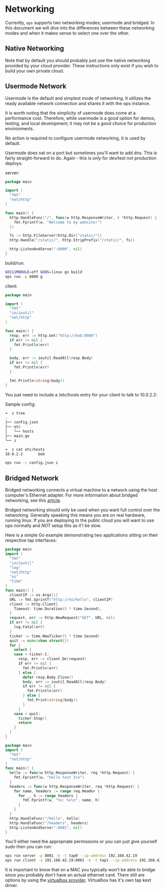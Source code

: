Networking
==========

Currently, `ops` supports two networking modes; usermode and bridged. In this
document we will dive into the differences between these networking modes and
when it makes sense to select one over the other.

## Native Networking

Note that by default you should probably just use the native networking
provided by your cloud provider. These instructions only exist if you
wish to build your own private cloud.

## Usermode Network
Usermode is the default and simplest mode of networking. It utilizes the ready
available network connection and shares it with the ops instance.

It is worth noting that the simplicity of usermode does come at a performance
cost. Therefore, while usermode is a good option for demos, testing, and local
development; it may not be a good choice for production environments.

No action is required to configure usermode networking, it is used by
default.

Usermode does nat on a port but sometimes you'll want to add dns. This
is fairly straight-forward to do. Again - this is *only* for dev/test
not production deploys:

server:
```go
package main

import (
  "fmt"
  "net/http"
)

func main() {
  http.HandleFunc("/", func(w http.ResponseWriter, r *http.Request) {
    fmt.Fprintf(w, "Welcome to my website!")
  })

  fs := http.FileServer(http.Dir("static/"))
  http.Handle("/static/", http.StripPrefix("/static/", fs))

  http.ListenAndServe(":8080", nil)
}
```

build/run:
```bash
GO111MODULE=off GOOS=linux go build
ops run -p 8080 g
```

client:
```go
package main

import (
  "fmt"
  "io/ioutil"
  "net/http"
)

func main() {
  resp, err := http.Get("http://bob:8080")
  if err != nil {
    fmt.Println(err)
  }

  body, err := ioutil.ReadAll(resp.Body)
  if err != nil {
    fmt.Println(err)
  }

  fmt.Println(string(body))
}
```

You just need to include a /etc/hosts entry for your client to talk to
10.0.2.2:

Sample config:
```bash
➜  z tree
.
├── config.json
├── etc
│   └── hosts
├── main.go
└── z

➜  z cat etc/hosts
10.0.2.2       bob

ops run -c config.json z
```

## Bridged Network
Bridged networking connects a virtual machine to a network using the host
computer's Ethernet adapter. For more information about bridged networking,
see this [article](https://en.wikipedia.org/wiki/Bridging_%28networking%29).

Bridged networking should only be used when you want full control over
the networking. Generally speaking this means you are on real hardware,
running linux. If you are deploying to the public cloud you will want to
use ops normally and *NOT* setup this as it'l be slow.

Here is a simple Go example demonstrating two applications sitting on
their respective tap interfaces:

```go
package main
import (
  "fmt"
  "io/ioutil"
  "log"
  "net/http"
  "os"
  "time"
)
func main() {
  clientIP := os.Args[1]
  URL := fmt.Sprintf("http://%s/hello", clientIP)
  client := http.Client{
    Timeout: time.Duration(5 * time.Second),
  }
  request, err := http.NewRequest("GET", URL, nil)
  if err != nil {
    log.Fatal(err)
  }
  ticker := time.NewTicker(5 * time.Second)
  quit := make(chan struct{})
  for {
    select {
    case <-ticker.C:
      resp, err := client.Do(request)
      if err != nil {
        fmt.Println(err)
      } else {
        defer resp.Body.Close()
        body, err := ioutil.ReadAll(resp.Body)
        if err != nil {
          fmt.Println(err)
        } else {
          fmt.Print(string(body))
        }
      }
    case <-quit:
      ticker.Stop()
      return
    }
  }
}
```

```go
package main
import (
  "fmt"
  "net/http"
)
func main() {
  hello := func(w http.ResponseWriter, req *http.Request) {
    fmt.Fprintf(w, "hello test 2\n")
  }
  headers := func(w http.ResponseWriter, req *http.Request) {
    for name, headers := range req.Header {
      for _, h := range headers {
        fmt.Fprintf(w, "%v: %v\n", name, h)
      }
    }
  }
  http.HandleFunc("/hello", hello)
  http.HandleFunc("/headers", headers)
  http.ListenAndServe(":8081", nil)
}
```

You'll either need the appropriate permissions or you can just give
yourself sudo then you can run:

```sh
ops run server -p 8081 -b -t tap0 --ip-address 192.168.42.19
ops run client -a 192.168.42.19:8081 -b -t tap1 --ip-address 192.168.42.20
```

It is important to know that on a MAC you typically won't be able to
bridge since you probably don't have an actual ethernet card. There
still are options by using the [virtualbox provider](https://nanovms.gitbook.io/ops/virtual_box). Virtualbox has it's own tap kext driver.
